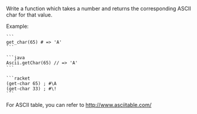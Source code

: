 Write a function which takes a number and returns the corresponding ASCII char for that value.

Example: 

~~~if-not:java,racket
```
get_char(65) # => 'A'
```
~~~
~~~if:java
```java
Ascii.getChar(65) // => 'A'
```
~~~
~~~if:racket
```racket
(get-char 65) ; #\A
(get-char 33) ; #\!
```
~~~



For ASCII table, you can refer to http://www.asciitable.com/